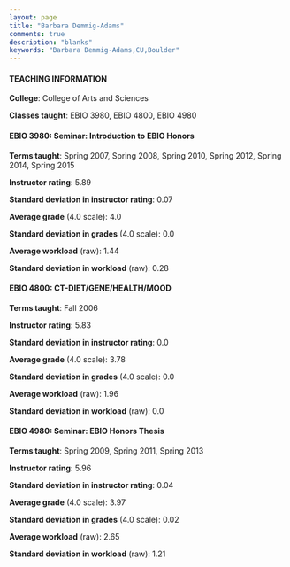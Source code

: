 ```yaml
---
layout: page
title: "Barbara Demmig-Adams" 
comments: true
description: "blanks"
keywords: "Barbara Demmig-Adams,CU,Boulder"
---
```

<head>
<script src="https://ajax.googleapis.com/ajax/libs/jquery/2.1.3/jquery.min.js"></script>
<script src="https://dl.dropboxusercontent.com/s/pc42nxpaw1ea4o9/highcharts.js?dl=0"></script>
<!-- <script src="../assets/js/highcharts.js"></script> -->
<style type="text/css">@font-face {
	font-family: "Bebas Neue";
	src: url(https://www.filehosting.org/file/details/544349/BebasNeue Regular.otf) format("opentype");
	}
	h1.Bebas { 
		font-family: "Bebas Neue", Verdana, Tahoma;
	}
</style>
</head>
	   
#### TEACHING INFORMATION

**College**: College of Arts and Sciences

**Classes taught**: EBIO 3980, EBIO 4800, EBIO 4980

#### EBIO 3980: Seminar: Introduction to EBIO Honors

**Terms taught**: Spring 2007, Spring 2008, Spring 2010, Spring 2012, Spring 2014, Spring 2015

**Instructor rating**: 5.89

**Standard deviation in instructor rating**: 0.07

**Average grade** (4.0 scale): 4.0

**Standard deviation in grades** (4.0 scale): 0.0

**Average workload** (raw): 1.44

**Standard deviation in workload** (raw): 0.28

#### EBIO 4800: CT-DIET/GENE/HEALTH/MOOD

**Terms taught**: Fall 2006

**Instructor rating**: 5.83

**Standard deviation in instructor rating**: 0.0

**Average grade** (4.0 scale): 3.78

**Standard deviation in grades** (4.0 scale): 0.0

**Average workload** (raw): 1.96

**Standard deviation in workload** (raw): 0.0

#### EBIO 4980: Seminar: EBIO Honors Thesis

**Terms taught**: Spring 2009, Spring 2011, Spring 2013

**Instructor rating**: 5.96

**Standard deviation in instructor rating**: 0.04

**Average grade** (4.0 scale): 3.97

**Standard deviation in grades** (4.0 scale): 0.02

**Average workload** (raw): 2.65

**Standard deviation in workload** (raw): 1.21

